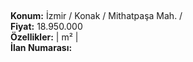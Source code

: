## 

**Konum:** İzmir / Konak / Mithatpaşa Mah. /  
**Fiyat:** 18.950.000  
**Özellikler:**  |  m² |   
**İlan Numarası:** 
